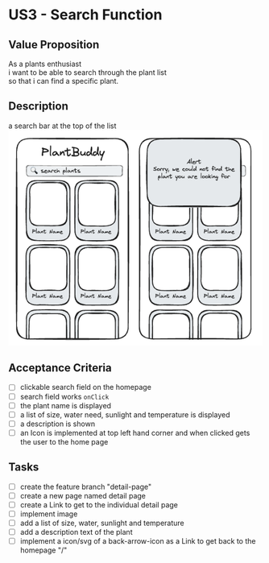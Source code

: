 # US3 - Search Function

## Value Proposition

As a plants enthusiast </br>
i want to be able to search through the plant list </br>
so that i can find a specific plant.

## Description

a search bar at the top of the list </br>
![US3](/US3%20-%20Search%20Function/US3_SearchFunction.png)

## Acceptance Criteria

- [ ] clickable search field on the homepage
- [ ] search field works `onClick`
- [ ] the plant name is displayed
- [ ] a list of size, water need, sunlight and temperature is displayed
- [ ] a description is shown
- [ ] an Icon is implemented at top left hand corner and when clicked gets the user to the
home page

## Tasks
- [ ] create the feature branch "detail-page"
- [ ] create a new page named detail page
- [ ] create a Link to get to the individual detail page
- [ ] implement image
- [ ] add a list of size, water, sunlight and temperature 
- [ ] add a description text of the plant
- [ ] implement a icon/svg of a back-arrow-icon as a Link to get back to the homepage "/"
